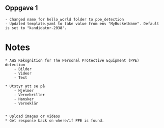 ## Oppgave 1
    - Changed name for hello_world folder to ppe_detection
    - Updated template.yaml to take value from env "MyBucketName". Default is set to "kandidatnr-2038".











# Notes
    * AWS Rekognition for The Personal Protective Equipment (PPE) detection
        - Bilder
        - Videor
        - Text

    * Utstyr att se på
        - Hjelmer
        - Vernebriller
        - Hansker
        - Verneklär


    * Upload images or videos
    * Get response back on where/if PPE is found.